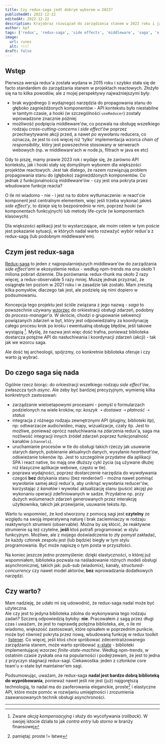 ```yaml
---
title: Czy redux-saga jedt dobrym wyborem w 2023?
publishedAt: 2022-12-22
editedAt: 2022-12-22
description: Krajobraz rozwiązań do zarządzania stanem w 2023 roku i jak wpływa to na adopcję redux i redux-saga
author: kpf
tags: ['redux', 'redux-saga', 'side effects', 'middleware', 'saga', 'x-state']
image:
  url: runes
  alt: ᛋᚬᚷᚨ
draft: false
---
```


## Wstęp

Pierwsza wersja redux'a została wydana w 2015 roku i szybko stała się de facto standardem do zarządzania
stanem w projektach reactowych.
Złożyło się na to kilka powodów, ale z mojej perspektywy najważniejszymi były:

- brak wygodnego (i wydajnego) narzędzia do propagowania stanu do głęboko zagnieżdżonych komponentów - API kontekstu
  było niestabilne w tamtym czasie,
  a hooki (w szczególności `useReducer`) zostały wprowadzone znacznie później
- możliwość podpięcia middleware'ów,
  co pozwala na obsługę wszelkiego rodzaju _cross-cutting-concerns_ i _side effect'ów_
  poprzez przechwytywanie akcji przed, a nawet _po_ wywołaniu reducera, co oznacza,
  że jest to coś więcej niż 'tylko' implementacja wzorca _chain of responsibility_,
  który jest powszechnie stosowany w serwerach webowych (np. w middleware'ach w node.js, filtrach w java ee etc)

Gdy to piszę, mamy prawie 2023 rok i wydaje się, że zarówno API kontekstu,
jak i hooki stały się domyślnym wyborem dla większości projektów reactowych.
Jest tak dlatego, że razem rozwiązują problem propagowania stanu do (głęboko) zagnieżdżonych komponentów.
Co jednak z funkcjonalnością middleware'ów - czy jest ona pokryta przez wbudowane funkcje reacta?

O ile mi wiadomo - nie - i jest na to dobre wytłumaczenie: w react'cie komponent jest centralnym elementem,
więc jeśli trzeba wykonać jakieś _side effect'y_, to dzieje się to bezpośrednio w nim,
poprzez hooki (w komponentach funkcyjnych) lub metody life-cycle (w komponentach klasowych).

Dla większości aplikacji jest to wystarczające, ale moim celem w tym poście jest pokazanie sytuacji,
w których nadal warto rozważyć wybór redux'a z redux-sagą (lub podobnym middleware'em).

## Czym jest redux-saga

[Redux-saga](https://redux-saga.js.org/) to jeden z najpopularniejszych middleware'ów do zarządzania _side effect'ami_ w
ekosystemie redux - według npm-trends ma ona około 1 miliona pobrań dziennie.
Dla porównania: redux-thunk ma około 2 razy więcej, a redux-observable 5 razy mniej.
Muszę jednak przyznać, że osiągnęła ten poziom w 2021 roku i w zasadzie tak zostało.
Mam zresztą kilka pomysłów, dlaczego tak jest, ale podzielę się nimi dopiero w podsumowaniu.

Koncepcja tego projektu jest ściśle związana z jego nazwą - _saga_ to powszechnie używany
[wzorzec](https://www.cs.cornell.edu/andru/cs711/2002fa/reading/sagas.pdf) do orkiestracji obsługi zdarzeń,
podobny do _process-manager'a_.
W skrócie, chodzi o grupowanie sekwencji powiązanych zdarzeń w byt,
który jest odpowiedzialny za koordynację całego procesu krok po kroku i ewentualną obsługę błędów,
jeśli takowe wystąpią [^1].
Myślę, że nazwa jest więc dość trafna,
ponieważ biblioteka dostarcza potężne API do nasłuchiwania i koordynacji zdarzeń (akcji) - tak jak we wzorcu saga.

Ale dość tej archeologii, spójrzmy, co konkretnie biblioteka oferuje i czy warto ją wybrać.

## Do czego saga się nada

Ogólnie rzecz biorąc: do orkiestracji wszelkiego rodzaju _side effect'ów_, zwłaszcza tych _async_.
Ale żeby być bardziej precyzyjnym, wymienię kilka konkretnych zastosowań:

- zarządzanie wieloetapowymi procesami - pomyśl o formularzach podzielonych na wiele kroków, np:
  _koszyk_ ➝ _dostawa_ ➝ _płatność_ ➝ _status_
- integracja z różnego rodzaju zewnętrznymi API (pluginy, biblioteki itp),
  np: odtwarzacze audio/wideo, mapy, wizualizacje, czaty itp.
  Jest to możliwe, ponieważ oprócz nasłuchiwania na zdarzenia redux'a,
  saga ma nożliwość integracji innych źródeł zdarzeń poprzez funkcjonalność kanałów (`channels`).
- uruchamianie procesów w tle do obsługi takich rzeczy jak usuwanie starych danych, pobieranie aktualnych danych,
  wysyłanie _heartbeat'ów_, odświeżanie tokenów itp.
  Jest to szczególnie przydatne dla aplikacji SPA i react native,
  bo mają one dłuższy cykl życia (są używane dłużej niż klasyczne aplikacje webowe, często w tle).
- poprawa wydajności, poprzez dostarczenie narzędzia do wywoływania czegoś **bez** dotykania stanu (bez renderów!) -
  można nawet pominąć wywołanie samej akcji redux'a, aby uniknąć wywołania reducer'ów,
  korzystając z _kanałów_ i wywołać aktualizację stanu (puścić akcję) _po_ wykonaniu operacji zdefiniowanych w sadze.
  Przydatne np. przy dużych wolumenach zdarzeń generowanych przez interakcję użytkownika,
  takich jak przewijanie, usuwanie tekstu itp.

Warto tu wspomnieć, że kod stworzony z pomocą sagi jest **czytelny**
ze względu na swoją imperatywną naturę i brak zaciemniaczy w rodzaju reaktywnych strumieni (observable).
Można by się kłócić, że reaktywne strumienie są też czytelne,
**jeśli** ktoś potrafi programować w stylu funkcyjnym.
Możliwe, ale z mojego doświadczenia to zły pomysł zakładać,
że każdy członek zespołu jest (lub będzie) biegły w tym stylu programowania.
Być może napiszę o tym posta w przyszłości.

Na koniec jeszcze jedno przemyślenie: dzięki elastyczności, o której już wspomniałem,
biblioteka pozwala na naśladowanie różnych modeli obsługi asynchronicznej, takich jak: pub-sub (wiadomix), kanały,
_structured-concurrency_ czy nawet model aktorów, **bez** wprowadzania dodatkowych narzędzi.

## Czy warto?

Mam nadzieję, że udało mi się udowodnić, że redux-saga nadal może być użyteczna.  
Ale czy jest to jedyna biblioteka zdolna do wykonywania tego rodzaju zadań?
Szczerą odpowiedzią byłoby: **nie**.
Pracowałem z sagą przez długi czas i uważam, że jest to naprawdę potężna biblioteka,
ale, o ile mi wiadomo, większość zastosowań, które opisałem w poprzednim punkcie,
może być również pokryta przez nową, wbudowaną funkcję w redux toolkit -
[listener](https://redux-toolkit.js.org/api/createListenerMiddleware).
Co więcej, jeśli ktoś chce spróbować zdecentralizowanego zarządzania stanem,
może warto spróbować [x-state](https://xstate.js.org) - biblioteki implementującej wzorzec _finite-state-machine_.
Według npm-trends, w ostatnim czasie zyskała ona na popularności i podejrzewam,
że jest to jedna z przyczyn stagnacji redux-sagi.
Ciekawostka: jeden z członków core team'u x-state był maintainer'em sagi.

Podsumowując, uważam, że redux-saga **nadal jest bardzo dobrą biblioteką do wypróbowania**,
ponieważ nawet jeśli nie jest (już) najgorętszą technologią,
to nadal ma do zaoferowania eleganckie, proste[^2] i elastyczne API,
które może pomóc w rozwijaniu umiejętności i zrozumienia zaawansowanych technik obsługi asynchroności.

---

[^1]:
    Zwane _akcją kompensacyjną_ i służy do wycofywania (_rollback_).
    W swojej istocie działa to jak _contra entry_ lub _storno_ w branży finansowej

[^2]: pamiętaj: proste != łatwe
